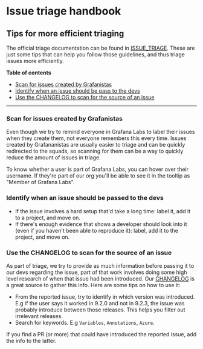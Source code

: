 # Issue triage handbook
## Tips for more efficient triaging

The official triage documentation can be found in [ISSUE_TRIAGE](https://github.com/grafana/grafana/blob/main/ISSUE_TRIAGE.md). These are just some tips that can help you follow those guidelines, and thus triage issues more efficiently. 

**Table of contents**
- [Scan for issues created by Grafanistas](#scan-for-issues-created-by-grafanistas)
- [Identify when an issue should be pass to the devs](#identify-when-an-issue-should-be-pass-to-the-devs)
- [Use the CHANGELOG to scan for the source of an issue](#use-the-changelog-to-scan-for-the-source-of-an-issue)
___

### Scan for issues created by Grafanistas
Even though we try to remind everyone in Grafana Labs to label their issues when they create them, not everyone remembers this every time. Issues created by Grafananistas are usually easier to triage and can be quickly redirected to the squads, so scanning for them can be a way to quickly reduce the amount of issues in triage. 

To know whether a user is part of Grafana Labs, you can hover over their username. If they're part of our org you'll be able to see it in the tooltip as "Member of Grafana Labs".

### Identify when an issue should be passed to the devs
- If the issue involves a hard setup that'd take a long time: label it, add it to a project, and move on.
- If there's enough evidence that shows a developer should look into it (even if you haven't been able to reproduce it): label, add it to the project, and move on.


### Use the CHANGELOG to scan for the source of an issue
As part of triage, we try to provide as much information before passing it to our devs regarding the issue, part of that work involves doing some high level research of when that issue had been introduced. Our [CHANGELOG](https://github.com/grafana/grafana/blob/main/CHANGELOG.md) is a great source to gather this info. Here are some tips on how to use it:
- From the reported issue, try to identify in which version was introduced. E.g if the user says it worked in 9.2.0 and not in 9.2.3, the issue was probably introduce between those releases. This helps you filter out irrelevant releases.
- Search for keywords. E.g `Variables`, `Annotations`, `Azure`.

If you find a PR (or more) that could have introduced the reported issue, add the info to the latter.